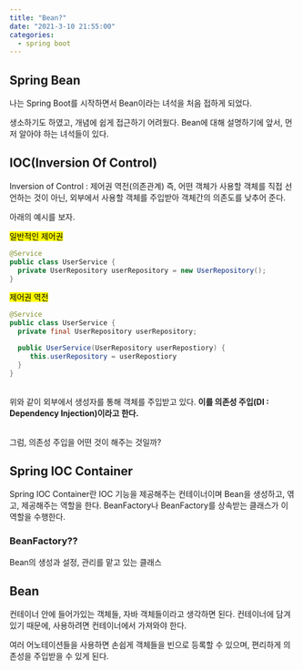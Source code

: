 ```yaml
---
title: "Bean?"
date: "2021-3-10 21:55:00"
categories:
  - spring boot
---
```

## Spring Bean

나는 Spring Boot를 시작하면서 Bean이라는 녀석을 처음 접하게 되었다.

생소하기도 하였고, 개념에 쉽게 접근하기 어려웠다.
Bean에 대해 설명하기에 앞서, 먼저 알아야 하는 녀석들이 있다.

## IOC(Inversion Of Control)

Inversion of Control : 제어권 역전(의존관계)
즉, 어떤 객체가 사용할 객체를 직접 선언하는 것이 아닌, 외부에서 사용할 객체를 주입받아
객체간의 의존도를 낮추어 준다.

아래의 예시를 보자.

<mark>일반적인 제어권</mark>
<br>
```java
@Service
public class UserService {
  private UserRepository userRepository = new UserRepository();
}
```
<mark>제어권 역전</mark>
```java
@Service
public class UserService {
  private final UserRepository userRepository;

  public UserService(UserRepository userRepostiory) {
     this.userRepository = userRepostiory
  }
}
```

<br>위와 같이 외부에서 생성자를 통해 객체를 주입받고 있다.
<strong>이를 의존성 주입(DI : Dependency Injection)이라고 한다.</strong>

<br>
그럼, 의존성 주입을 어떤 것이 해주는 것일까?

## Spring IOC Container
Spring IOC Container란 IOC 기능을 제공해주는 컨테이너이며
Bean을 생성하고, 엮고, 제공해주는 역할을 한다.
BeanFactory나 BeanFactory를 상속받는 클래스가 이 역할을 수행한다.

### BeanFactory??
Bean의 생성과 설정, 관리를 맡고 있는 클래스

## Bean
컨테이너 안에 들어가있는 객체들, 자바 객체들이라고 생각하면 된다.
컨테이너에 담겨있기 때문에, 사용하려면 컨테이너에서 가져와야 한다.

여러 어노테이션들을 사용하면 손쉽게 객체들을 빈으로 등록할 수 있으며,
편리하게 의존성을 주입받을 수 있게 된다.
